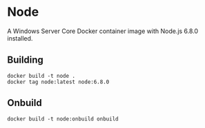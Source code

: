# Node

A Windows Server Core Docker container image with Node.js 6.8.0 installed.

## Building

```
docker build -t node .
docker tag node:latest node:6.8.0
```

## Onbuild

```
docker build -t node:onbuild onbuild
```
